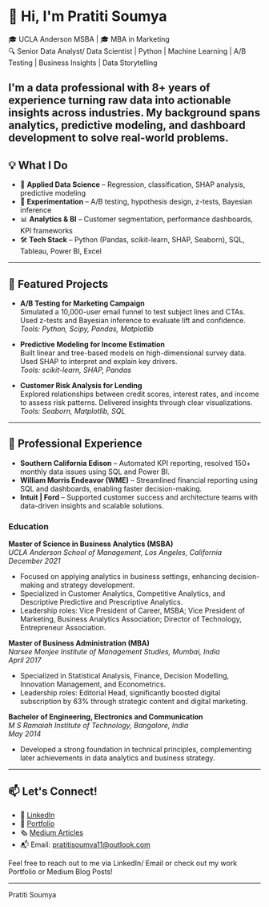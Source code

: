 # 👋 Hi, I'm Pratiti Soumya

🎓 UCLA Anderson MSBA | 🎓 MBA in Marketing  
🔍 Senior Data Analyst/ Data Scientist | Python | Machine Learning | A/B Testing | Business Insights | Data Storytelling  

I'm a data professional with 8+ years of experience turning raw data into actionable insights across industries. My background spans analytics, predictive modeling, and dashboard development to solve real-world problems.
---

## 💡 What I Do

- 🤖 **Applied Data Science** – Regression, classification, SHAP analysis, predictive modeling  
- 🧪 **Experimentation** – A/B testing, hypothesis design, z-tests, Bayesian inference  
- 📊 **Analytics & BI** – Customer segmentation, performance dashboards, KPI frameworks  
- 🛠️ **Tech Stack** – Python (Pandas, scikit-learn, SHAP, Seaborn), SQL, Tableau, Power BI, Excel  

---

## 🔬 Featured Projects

- **A/B Testing for Marketing Campaign**  
  Simulated a 10,000-user email funnel to test subject lines and CTAs. Used z-tests and Bayesian inference to evaluate lift and confidence.  
  *Tools: Python, Scipy, Pandas, Matplotlib*

- **Predictive Modeling for Income Estimation**  
  Built linear and tree-based models on high-dimensional survey data. Used SHAP to interpret and explain key drivers.  
  *Tools: scikit-learn, SHAP, Pandas*

- **Customer Risk Analysis for Lending**  
  Explored relationships between credit scores, interest rates, and income to assess risk patterns. Delivered insights through clear visualizations.  
  *Tools: Seaborn, Matplotlib, SQL*

---

## 🧭 Professional Experience

- **Southern California Edison** – Automated KPI reporting, resolved 150+ monthly data issues using SQL and Power BI.  
- **William Morris Endeavor (WME)** – Streamlined financial reporting using SQL and dashboards, enabling faster decision-making.  
- **Intuit | Ford** – Supported customer success and architecture teams with data-driven insights and scalable solutions.  


### Education

**Master of Science in Business Analytics (MSBA)**  
*UCLA Anderson School of Management, Los Angeles, California*  
*December 2021*  
- Focused on applying analytics in business settings, enhancing decision-making and strategy development.
- Specialized in Customer Analytics, Competitive Analytics, and Descriptive Predictive and Prescriptive Analytics.
- Leadership roles: Vice President of Career, MSBA; Vice President of Marketing, Business Analytics Association; Director of Technology, Entrepreneur Association.

**Master of Business Administration (MBA)**  
*Narsee Monjee Institute of Management Studies, Mumbai, India*  
*April 2017*  
- Specialized in Statistical Analysis, Finance, Decision Modelling, Innovation Management, and Econometrics.
- Leadership roles: Editorial Head, significantly boosted digital subscription by 63% through strategic content and digital marketing.

**Bachelor of Engineering, Electronics and Communication**  
*M S Ramaiah Institute of Technology, Bangalore, India*  
*May 2014*  
- Developed a strong foundation in technical principles, complementing later achievements in data analytics and business strategy.

---

## 📫 Let's Connect!

- 💼 [LinkedIn](https://linkedin.com/in/pratiti-soumya)  
- 🧾 [Portfolio](https://datascienceportfol.io/prati)  
- 🗞️ [Medium Articles](https://medium.com/@your-handle-here)  
- 📬 Email: pratitisoumya11@outlook.com  


Feel free to reach out to me via LinkedIn/ Email  or check out my work Portfolio or Medium Blog Posts!

---

Pratiti Soumya  

